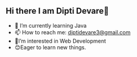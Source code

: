 ## Hi there I am Dipti Devare👋

<!--
**Diptidevare/Diptidevare** is a ✨ _special_ ✨ repository because its `README.md` (this file) appears on your GitHub profile.

Here are some ideas to get you started:-->

- 🌱 I’m currently learning Java
- 📫 How to reach me: diptidevare3@gmail.com
- 🤩I’m interested in Web Development
- 😊Eager to learn new things.
